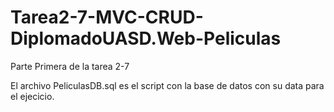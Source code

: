 # Tarea2-7-MVC-CRUD-DiplomadoUASD.Web-Peliculas
Parte Primera de la tarea 2-7

El archivo PeliculasDB.sql es el script con la base de datos con su data para el ejecicio.
